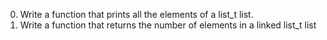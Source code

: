 0. Write a function that prints all the elements of a list_t list.
1. Write a function that returns the number of elements in a linked list_t list
